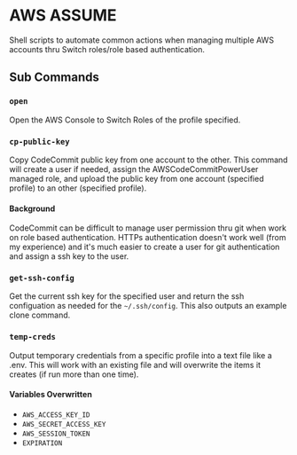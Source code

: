 # AWS ASSUME

Shell scripts to automate common actions when managing multiple AWS accounts thru Switch roles/role based authentication.

## Sub Commands

### `open`
Open the AWS Console to Switch Roles of the profile specified.

### `cp-public-key`
Copy CodeCommit public key from one account to the other. This command will create a user if needed, assign the 
AWSCodeCommitPowerUser managed role, and upload the public key from one account (specified profile) to an other (specified profile).

#### Background
CodeCommit can be difficult to manage user permission thru git when work on role based authentication. HTTPs authentication 
doesn't work well (from my experience) and it's much easier to create a user for git authentication and assign a ssh key 
to the user.

### `get-ssh-config`
Get the current ssh key for the specified user and return the ssh configuation as needed for the `~/.ssh/config`. This 
also outputs an example clone command.

### `temp-creds`
Output temporary credentials from a specific profile into a text file like a .env. This will work with an existing file and 
will overwrite the items it creates (if run more than one time).

#### Variables Overwritten
* `AWS_ACCESS_KEY_ID`
* `AWS_SECRET_ACCESS_KEY`
* `AWS_SESSION_TOKEN`
* `EXPIRATION`
